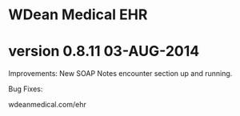 # WDean Medical EHR
# version 0.8.11  03-AUG-2014

Improvements:
New SOAP Notes encounter section up and running.

Bug Fixes:


wdeanmedical.com/ehr